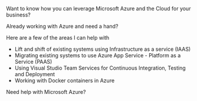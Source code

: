 Want to know how you can leverage Microsoft Azure and the Cloud for your business?

Already working with Azure and need a hand?

Here are a few of the areas I can help with

- Lift and shift of existing systems using Infrastructure as a service (IAAS)
- Migrating existing systems to use Azure App Service - Platform as a Service (PAAS)
- Using Visual Studio Team Services for Continuous Integration, Testing and Deployment
- Working with Docker containers in Azure


Need help with Microsoft Azure?